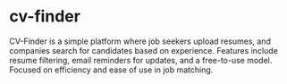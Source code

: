 # cv-finder
CV-Finder is a simple platform where job seekers upload resumes, and companies search for candidates based on experience. Features include resume filtering, email reminders for updates, and a free-to-use model. Focused on efficiency and ease of use in job matching.
